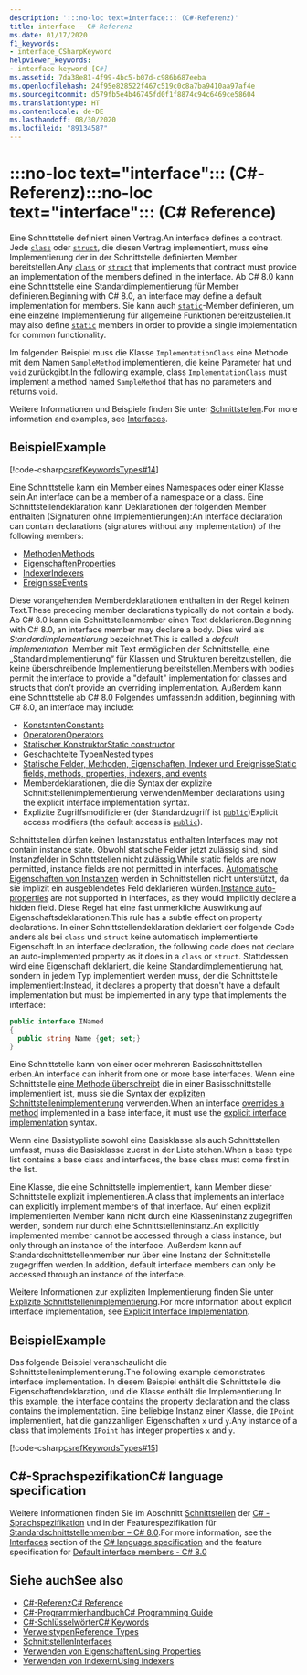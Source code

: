 ```yaml
---
description: ':::no-loc text=interface::: (C#-Referenz)'
title: interface – C#-Referenz
ms.date: 01/17/2020
f1_keywords:
- interface_CSharpKeyword
helpviewer_keywords:
- interface keyword [C#]
ms.assetid: 7da38e81-4f99-4bc5-b07d-c986b687eeba
ms.openlocfilehash: 24f95e828522f467c519c0c8a7ba9410aa97af4e
ms.sourcegitcommit: d579fb5e4b46745fd0f1f8874c94c6469ce58604
ms.translationtype: HT
ms.contentlocale: de-DE
ms.lasthandoff: 08/30/2020
ms.locfileid: "89134587"
---
```

# <a name="no-loc-textinterface-c-reference"></a><span data-ttu-id="21dee-103">:::no-loc text="interface"::: (C#-Referenz)</span><span class="sxs-lookup"><span data-stu-id="21dee-103">:::no-loc text="interface"::: (C# Reference)</span></span>

<span data-ttu-id="21dee-104">Eine Schnittstelle definiert einen Vertrag.</span><span class="sxs-lookup"><span data-stu-id="21dee-104">An interface defines a contract.</span></span> <span data-ttu-id="21dee-105">Jede [`class`](class.md) oder [`struct`](../builtin-types/struct.md), die diesen Vertrag implementiert, muss eine Implementierung der in der Schnittstelle definierten Member bereitstellen.</span><span class="sxs-lookup"><span data-stu-id="21dee-105">Any [`class`](class.md) or [`struct`](../builtin-types/struct.md) that implements that contract must provide an implementation of the members defined in the interface.</span></span> <span data-ttu-id="21dee-106">Ab C# 8.0 kann eine Schnittstelle eine Standardimplementierung für Member definieren.</span><span class="sxs-lookup"><span data-stu-id="21dee-106">Beginning with C# 8.0, an interface may define a default implementation for members.</span></span> <span data-ttu-id="21dee-107">Sie kann auch [`static`](static.md)-Member definieren, um eine einzelne Implementierung für allgemeine Funktionen bereitzustellen.</span><span class="sxs-lookup"><span data-stu-id="21dee-107">It may also define [`static`](static.md) members in order to provide a single implementation for common functionality.</span></span>

<span data-ttu-id="21dee-108">Im folgenden Beispiel muss die Klasse `ImplementationClass` eine Methode mit dem Namen `SampleMethod` implementieren, die keine Parameter hat und `void` zurückgibt.</span><span class="sxs-lookup"><span data-stu-id="21dee-108">In the following example, class `ImplementationClass` must implement a method named `SampleMethod` that has no parameters and returns `void`.</span></span>

<span data-ttu-id="21dee-109">Weitere Informationen und Beispiele finden Sie unter [Schnittstellen](../../programming-guide/interfaces/index.md).</span><span class="sxs-lookup"><span data-stu-id="21dee-109">For more information and examples, see [Interfaces](../../programming-guide/interfaces/index.md).</span></span>

## <a name="example"></a><span data-ttu-id="21dee-110">Beispiel</span><span class="sxs-lookup"><span data-stu-id="21dee-110">Example</span></span>

[!code-csharp[csrefKeywordsTypes#14](~/samples/snippets/csharp/VS_Snippets_VBCSharp/csrefKeywordsTypes/CS/keywordsTypes.cs#14)]

<span data-ttu-id="21dee-111">Eine Schnittstelle kann ein Member eines Namespaces oder einer Klasse sein.</span><span class="sxs-lookup"><span data-stu-id="21dee-111">An interface can be a member of a namespace or a class.</span></span> <span data-ttu-id="21dee-112">Eine Schnittstellendeklaration kann Deklarationen der folgenden Member enthalten (Signaturen ohne Implementierungen):</span><span class="sxs-lookup"><span data-stu-id="21dee-112">An interface declaration can contain declarations (signatures without any implementation) of the following members:</span></span>

- [<span data-ttu-id="21dee-113">Methoden</span><span class="sxs-lookup"><span data-stu-id="21dee-113">Methods</span></span>](../../programming-guide/classes-and-structs/methods.md)
- [<span data-ttu-id="21dee-114">Eigenschaften</span><span class="sxs-lookup"><span data-stu-id="21dee-114">Properties</span></span>](../../programming-guide/classes-and-structs/using-properties.md)
- [<span data-ttu-id="21dee-115">Indexer</span><span class="sxs-lookup"><span data-stu-id="21dee-115">Indexers</span></span>](../../programming-guide/indexers/using-indexers.md)
- [<span data-ttu-id="21dee-116">Ereignisse</span><span class="sxs-lookup"><span data-stu-id="21dee-116">Events</span></span>](event.md)

<span data-ttu-id="21dee-117">Diese vorangehenden Memberdeklarationen enthalten in der Regel keinen Text.</span><span class="sxs-lookup"><span data-stu-id="21dee-117">These preceding member declarations typically do not contain a body.</span></span> <span data-ttu-id="21dee-118">Ab C# 8.0 kann ein Schnittstellenmember einen Text deklarieren.</span><span class="sxs-lookup"><span data-stu-id="21dee-118">Beginning with C# 8.0, an interface member may declare a body.</span></span> <span data-ttu-id="21dee-119">Dies wird als *Standardimplementierung* bezeichnet.</span><span class="sxs-lookup"><span data-stu-id="21dee-119">This is called a *default implementation*.</span></span> <span data-ttu-id="21dee-120">Member mit Text ermöglichen der Schnittstelle, eine „Standardimplementierung“ für Klassen und Strukturen bereitzustellen, die keine überschreibende Implementierung bereitstellen.</span><span class="sxs-lookup"><span data-stu-id="21dee-120">Members with bodies permit the interface to provide a "default" implementation for classes and structs that don't provide an overriding implementation.</span></span> <span data-ttu-id="21dee-121">Außerdem kann eine Schnittstelle ab C# 8.0 Folgendes umfassen:</span><span class="sxs-lookup"><span data-stu-id="21dee-121">In addition, beginning with C# 8.0, an interface may include:</span></span>

- [<span data-ttu-id="21dee-122">Konstanten</span><span class="sxs-lookup"><span data-stu-id="21dee-122">Constants</span></span>](const.md)
- [<span data-ttu-id="21dee-123">Operatoren</span><span class="sxs-lookup"><span data-stu-id="21dee-123">Operators</span></span>](../operators/operator-overloading.md)
- <span data-ttu-id="21dee-124">[Statischer Konstruktor](../../programming-guide/classes-and-structs/constructors.md#static-constructors)</span><span class="sxs-lookup"><span data-stu-id="21dee-124">[Static constructor](../../programming-guide/classes-and-structs/constructors.md#static-constructors).</span></span>
- [<span data-ttu-id="21dee-125">Geschachtelte Typen</span><span class="sxs-lookup"><span data-stu-id="21dee-125">Nested types</span></span>](../../programming-guide/classes-and-structs/nested-types.md)
- [<span data-ttu-id="21dee-126">Statische Felder, Methoden, Eigenschaften, Indexer und Ereignisse</span><span class="sxs-lookup"><span data-stu-id="21dee-126">Static fields, methods, properties, indexers, and events</span></span>](static.md)
- <span data-ttu-id="21dee-127">Memberdeklarationen, die die Syntax der explizite Schnittstellenimplementierung verwenden</span><span class="sxs-lookup"><span data-stu-id="21dee-127">Member declarations using the explicit interface implementation syntax.</span></span>
- <span data-ttu-id="21dee-128">Explizite Zugriffsmodifizierer (der Standardzugriff ist [`public`](access-modifiers.md))</span><span class="sxs-lookup"><span data-stu-id="21dee-128">Explicit access modifiers (the default access is [`public`](access-modifiers.md)).</span></span>

<span data-ttu-id="21dee-129">Schnittstellen dürfen keinen Instanzstatus enthalten.</span><span class="sxs-lookup"><span data-stu-id="21dee-129">Interfaces may not contain instance state.</span></span> <span data-ttu-id="21dee-130">Obwohl statische Felder jetzt zulässig sind, sind Instanzfelder in Schnittstellen nicht zulässig.</span><span class="sxs-lookup"><span data-stu-id="21dee-130">While static fields are now permitted, instance fields are not permitted in interfaces.</span></span> <span data-ttu-id="21dee-131">[Automatische Eigenschaften von Instanzen](../../programming-guide/classes-and-structs/auto-implemented-properties.md) werden in Schnittstellen nicht unterstützt, da sie implizit ein ausgeblendetes Feld deklarieren würden.</span><span class="sxs-lookup"><span data-stu-id="21dee-131">[Instance auto-properties](../../programming-guide/classes-and-structs/auto-implemented-properties.md) are not supported in interfaces, as they would implicitly declare a hidden field.</span></span> <span data-ttu-id="21dee-132">Diese Regel hat eine fast unmerkliche Auswirkung auf Eigenschaftsdeklarationen.</span><span class="sxs-lookup"><span data-stu-id="21dee-132">This rule has a subtle effect on property declarations.</span></span> <span data-ttu-id="21dee-133">In einer Schnittstellendeklaration deklariert der folgende Code anders als bei `class` und `struct` keine automatisch implementierte Eigenschaft.</span><span class="sxs-lookup"><span data-stu-id="21dee-133">In an interface declaration, the following code does not declare an auto-implemented property as it does in a `class` or `struct`.</span></span> <span data-ttu-id="21dee-134">Stattdessen wird eine Eigenschaft deklariert, die keine Standardimplementierung hat, sondern in jedem Typ implementiert werden muss, der die Schnittstelle implementiert:</span><span class="sxs-lookup"><span data-stu-id="21dee-134">Instead, it declares a property that doesn't have a default implementation but must be implemented in any type that implements the interface:</span></span>

```csharp
public interface INamed
{
  public string Name {get; set;}
}
```

<span data-ttu-id="21dee-135">Eine Schnittstelle kann von einer oder mehreren Basisschnittstellen erben.</span><span class="sxs-lookup"><span data-stu-id="21dee-135">An interface can inherit from one or more base interfaces.</span></span> <span data-ttu-id="21dee-136">Wenn eine Schnittstelle [eine Methode überschreibt](override.md) die in einer Basisschnittstelle implementiert ist, muss sie die Syntax der [expliziten Schnittstellenimplementierung](../../programming-guide/interfaces/explicit-interface-implementation.md) verwenden.</span><span class="sxs-lookup"><span data-stu-id="21dee-136">When an interface [overrides a method](override.md) implemented in a base interface, it must use the [explicit interface implementation](../../programming-guide/interfaces/explicit-interface-implementation.md) syntax.</span></span>

<span data-ttu-id="21dee-137">Wenn eine Basistypliste sowohl eine Basisklasse als auch Schnittstellen umfasst, muss die Basisklasse zuerst in der Liste stehen.</span><span class="sxs-lookup"><span data-stu-id="21dee-137">When a base type list contains a base class and interfaces, the base class must come first in the list.</span></span>

<span data-ttu-id="21dee-138">Eine Klasse, die eine Schnittstelle implementiert, kann Member dieser Schnittstelle explizit implementieren.</span><span class="sxs-lookup"><span data-stu-id="21dee-138">A class that implements an interface can explicitly implement members of that interface.</span></span> <span data-ttu-id="21dee-139">Auf einen explizit implementierten Member kann nicht durch eine Klasseninstanz zugegriffen werden, sondern nur durch eine Schnittstelleninstanz.</span><span class="sxs-lookup"><span data-stu-id="21dee-139">An explicitly implemented member cannot be accessed through a class instance, but only through an instance of the interface.</span></span> <span data-ttu-id="21dee-140">Außerdem kann auf Standardschnittstellenmember nur über eine Instanz der Schnittstelle zugegriffen werden.</span><span class="sxs-lookup"><span data-stu-id="21dee-140">In addition, default interface members can only be accessed through an instance of the interface.</span></span>

<span data-ttu-id="21dee-141">Weitere Informationen zur expliziten Implementierung finden Sie unter [Explizite Schnittstellenimplementierung](../../programming-guide/interfaces/explicit-interface-implementation.md).</span><span class="sxs-lookup"><span data-stu-id="21dee-141">For more information about explicit interface implementation, see [Explicit Interface Implementation](../../programming-guide/interfaces/explicit-interface-implementation.md).</span></span>

## <a name="example"></a><span data-ttu-id="21dee-142">Beispiel</span><span class="sxs-lookup"><span data-stu-id="21dee-142">Example</span></span>

<span data-ttu-id="21dee-143">Das folgende Beispiel veranschaulicht die Schnittstellenimplementierung.</span><span class="sxs-lookup"><span data-stu-id="21dee-143">The following example demonstrates interface implementation.</span></span> <span data-ttu-id="21dee-144">In diesem Beispiel enthält die Schnittstelle die Eigenschaftendeklaration, und die Klasse enthält die Implementierung.</span><span class="sxs-lookup"><span data-stu-id="21dee-144">In this example, the interface contains the property declaration and the class contains the implementation.</span></span> <span data-ttu-id="21dee-145">Eine beliebige Instanz einer Klasse, die `IPoint` implementiert, hat die ganzzahligen Eigenschaften `x` und `y`.</span><span class="sxs-lookup"><span data-stu-id="21dee-145">Any instance of a class that implements `IPoint` has integer properties `x` and `y`.</span></span>

[!code-csharp[csrefKeywordsTypes#15](~/samples/snippets/csharp/VS_Snippets_VBCSharp/csrefKeywordsTypes/CS/keywordsTypes.cs#15)]

## <a name="c-language-specification"></a><span data-ttu-id="21dee-146">C#-Sprachspezifikation</span><span class="sxs-lookup"><span data-stu-id="21dee-146">C# language specification</span></span>

<span data-ttu-id="21dee-147">Weitere Informationen finden Sie im Abschnitt [Schnittstellen](~/_csharplang/spec/interfaces.md) der [C# -Sprachspezifikation](~/_csharplang/spec/introduction.md) und in der Featurespezifikation für [Standardschnittstellenmember – C# 8.0](~/_csharplang/proposals/csharp-8.0/default-interface-methods.md).</span><span class="sxs-lookup"><span data-stu-id="21dee-147">For more information, see the [Interfaces](~/_csharplang/spec/interfaces.md) section of the [C# language specification](~/_csharplang/spec/introduction.md) and the feature specification for [Default interface members - C# 8.0](~/_csharplang/proposals/csharp-8.0/default-interface-methods.md)</span></span>

## <a name="see-also"></a><span data-ttu-id="21dee-148">Siehe auch</span><span class="sxs-lookup"><span data-stu-id="21dee-148">See also</span></span>

- [<span data-ttu-id="21dee-149">C#-Referenz</span><span class="sxs-lookup"><span data-stu-id="21dee-149">C# Reference</span></span>](../index.md)
- [<span data-ttu-id="21dee-150">C#-Programmierhandbuch</span><span class="sxs-lookup"><span data-stu-id="21dee-150">C# Programming Guide</span></span>](../../programming-guide/index.md)
- [<span data-ttu-id="21dee-151">C#-Schlüsselwörter</span><span class="sxs-lookup"><span data-stu-id="21dee-151">C# Keywords</span></span>](index.md)
- [<span data-ttu-id="21dee-152">Verweistypen</span><span class="sxs-lookup"><span data-stu-id="21dee-152">Reference Types</span></span>](reference-types.md)
- [<span data-ttu-id="21dee-153">Schnittstellen</span><span class="sxs-lookup"><span data-stu-id="21dee-153">Interfaces</span></span>](../../programming-guide/interfaces/index.md)
- [<span data-ttu-id="21dee-154">Verwenden von Eigenschaften</span><span class="sxs-lookup"><span data-stu-id="21dee-154">Using Properties</span></span>](../../programming-guide/classes-and-structs/using-properties.md)
- [<span data-ttu-id="21dee-155">Verwenden von Indexern</span><span class="sxs-lookup"><span data-stu-id="21dee-155">Using Indexers</span></span>](../../programming-guide/indexers/using-indexers.md)
